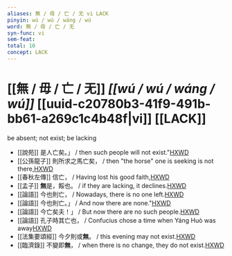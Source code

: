 ```yaml
---
aliases: 無 / 毋 / 亡 / 无 vi LACK
pinyin: wú / wú / wáng / wú
word: 無 / 毋 / 亡 / 无
syn-func: vi
sem-feat: 
total: 10
concept: LACK 
---
```

# [[無 / 毋 / 亡 / 无]] *[[wú / wú / wáng / wú]]*  [[uuid-c20780b3-41f9-491b-bb61-a269c1c4b48f|vi]] [[LACK]]
be absent; not exist; be lacking
 - [[說苑]] 是人亡矣。」
                     / then such people will not exist."[HXWD](https://hxwd.org/textview.html?location=CH1a0907_CHANT_007-11a.10)
 - [[公孫龍子]] 則所求之馬亡矣，
                     / then "the horse" one is seeking is not there,[HXWD](https://hxwd.org/textview.html?location=CH1a0941_CHANT_001-1a.28)
 - [[春秋左傳]] 信亡， / Having lost his good faith,[HXWD](https://hxwd.org/textview.html?location=KR1e0001_tls_009-677a.37)
 - [[孟子]] **無**是，餒也。 / if they are lacking, it declines.[HXWD](https://hxwd.org/textview.html?location=KR1h0001_tls_003-20a.10)
 - [[論語]] 今也則亡， / Nowadays, there is no one left.[HXWD](https://hxwd.org/textview.html?location=KR1h0004_tls_006-4a.9)
 - [[論語]] 今也則亡。」 / And now there are none."[HXWD](https://hxwd.org/textview.html?location=KR1h0004_tls_011-8a.1)
 - [[論語]] 今亡矣夫！」 / But now there are no such people.[HXWD](https://hxwd.org/textview.html?location=KR1h0004_tls_015-27a.1)
 - [[論語]] 孔子時其亡也， / Confucius chose a time when Yáng Huò was away[HXWD](https://hxwd.org/textview.html?location=KR1h0004_tls_017-2a.2)
 - [[法集要頌經]] 今夕則或**無**。 / this evening may not exist.[HXWD](https://hxwd.org/textview.html?location=KR6b0070_T_001-0777a.36)
 - [[臨濟錄]] 不變即**無**， / when there is no change, they do not exist.[HXWD](https://hxwd.org/textview.html?location=KR6q0053_T_001-0500a.50)